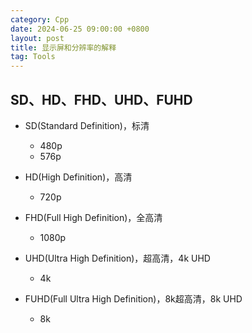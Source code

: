 ```yaml
---
category: Cpp
date: 2024-06-25 09:00:00 +0800
layout: post
title: 显示屏和分辨率的解释
tag: Tools
---
```


## SD、HD、FHD、UHD、FUHD

+ SD(Standard Definition)，标清
  + 480p
  + 576p

+ HD(High Definition)，高清
  + 720p

+ FHD(Full High Definition)，全高清
  + 1080p

+ UHD(Ultra High Definition)，超高清，4k UHD
  + 4k

+ FUHD(Full Ultra High Definition)，8k超高清，8k UHD
  + 8k